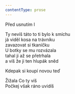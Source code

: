```yaml
---
contentType: prose
---
```


Před usnutím I

Ty nevíš táto to ti bylo k smíchu  
já viděl kosa na trávníku  
zavazovat si tkaničku  
U botky se mu rozvázala  
tahal ji až se přetrhala  
a víš že ji ten hlupák sněd

  

Kdepak si koupí novou teď

  

Žížala Co ty víš  
Počkej však ráno uvidíš
